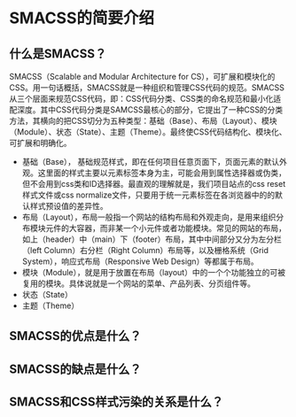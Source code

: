 # SMACSS的简要介绍

## 什么是SMACSS？
SMACSS（Scalable and Modular Architecture for CS），可扩展和模块化的CSS。用一句话概括，SMACSS就是一种组织和管理CSS代码的规范。SMACSS从三个层面来规范CSS代码，即：CSS代码分类、CSS类的命名规范和最小化适配深度。其中CSS代码分类是SAMCSS最核心的部分，它提出了一种CSS的分类方法，其横向的把CSS切分为五种类型：基础（Base）、布局（Layout）、模块（Module）、状态（State）、主题（Theme）。最终使CSS代码结构化、模块化、可扩展和明确化。
* 基础（Base）， 基础规范样式，即在任何项目任意页面下，页面元素的默认外观。这里面的样式主要以元素标签本身为主，可能会用到属性选择器或伪类，但不会用到css类和ID选择器。最直观的理解就是，我们项目站点的css reset样式文件或css normalize文件，只要用于统一元素标签在各浏览器中的的默认样式预设值的差异性。
* 布局（Layout），布局一般指一个网站的结构布局和外观走向，是用来组织分布模块元件的大容器，而非某一个小元件或者功能模块。常见的网站的布局，如上（header）中（main）下（footer）布局，其中中间部分又分为左分栏（left Column）右分栏（Right Column）布局等，以及栅格系统（Grid System），响应式布局（Responsive Web Design）等都属于布局。
* 模块（Module），就是用于放置在布局（layout）中的一个个功能独立的可被复用的模块。具体说就是一个网站的菜单、产品列表、分页组件等。
* 状态（State）
* 主题（Theme）


## SMACSS的优点是什么？


## SMACSS的缺点是什么？


## SMACSS和CSS样式污染的关系是什么？
